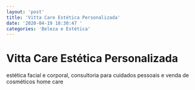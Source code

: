 ```yaml
---
layout: 'post'
title: 'Vitta Care Estética Personalizada'
date: '2020-04-19 18:30:47 '
categories: 'Beleza e Estética'
---
```


# Vitta Care Estética Personalizada

estética facial e corporal, consultoria para cuidados pessoais e venda de cosméticos home care
